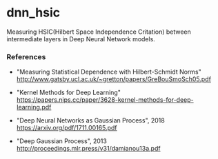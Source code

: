 # dnn_hsic

Measuring HSIC(Hilbert Space Independence Critation) between intermediate layers in Deep Neural Network models.

### References

- "Measuring Statistical Dependence with Hilbert-Schmidt Norms"<br>
http://www.gatsby.ucl.ac.uk/~gretton/papers/GreBouSmoSch05.pdf

- "Kernel Methods for Deep Learning"<br>
https://papers.nips.cc/paper/3628-kernel-methods-for-deep-learning.pdf

- "Deep Neural Networks as Gaussian Process", 2018<br>
https://arxiv.org/pdf/1711.00165.pdf

- "Deep Gaussian Process", 2013<br>
http://proceedings.mlr.press/v31/damianou13a.pdf
